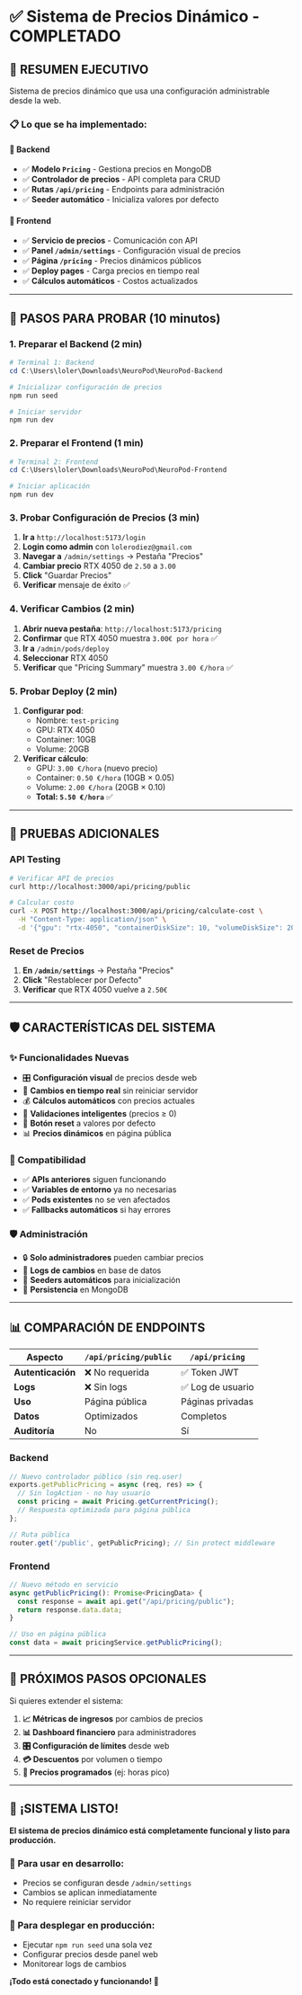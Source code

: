 # ✅ Sistema de Precios Dinámico - COMPLETADO

## 🎯 **RESUMEN EJECUTIVO**

Sistema de precios dinámico que usa una configuración administrable desde la web.

### **📋 Lo que se ha implementado:**

#### **🔧 Backend**
- ✅ **Modelo `Pricing`** - Gestiona precios en MongoDB
- ✅ **Controlador de precios** - API completa para CRUD
- ✅ **Rutas `/api/pricing`** - Endpoints para administración
- ✅ **Seeder automático** - Inicializa valores por defecto

#### **🎨 Frontend**  
- ✅ **Servicio de precios** - Comunicación con API
- ✅ **Panel `/admin/settings`** - Configuración visual de precios
- ✅ **Página `/pricing`** - Precios dinámicos públicos
- ✅ **Deploy pages** - Carga precios en tiempo real
- ✅ **Cálculos automáticos** - Costos actualizados

---

## 🚀 **PASOS PARA PROBAR (10 minutos)**

### **1. Preparar el Backend** (2 min)
```powershell
# Terminal 1: Backend
cd C:\Users\loler\Downloads\NeuroPod\NeuroPod-Backend

# Inicializar configuración de precios
npm run seed

# Iniciar servidor
npm run dev
```

### **2. Preparar el Frontend** (1 min)
```powershell
# Terminal 2: Frontend  
cd C:\Users\loler\Downloads\NeuroPod\NeuroPod-Frontend

# Iniciar aplicación
npm run dev
```

### **3. Probar Configuración de Precios** (3 min)
1. **Ir a** `http://localhost:5173/login`
2. **Login como admin** con `lolerodiez@gmail.com`
3. **Navegar a** `/admin/settings` → Pestaña "Precios"
4. **Cambiar precio** RTX 4050 de `2.50` a `3.00`
5. **Click** "Guardar Precios"
6. **Verificar** mensaje de éxito ✅

### **4. Verificar Cambios** (2 min)
1. **Abrir nueva pestaña**: `http://localhost:5173/pricing`
2. **Confirmar** que RTX 4050 muestra `3.00€ por hora` ✅
3. **Ir a** `/admin/pods/deploy`
4. **Seleccionar** RTX 4050
5. **Verificar** que "Pricing Summary" muestra `3.00 €/hora` ✅

### **5. Probar Deploy** (2 min)
1. **Configurar pod**: 
   - Nombre: `test-pricing`
   - GPU: RTX 4050
   - Container: 10GB
   - Volume: 20GB
2. **Verificar cálculo**: 
   - GPU: `3.00 €/hora` (nuevo precio)
   - Container: `0.50 €/hora` (10GB × 0.05)
   - Volume: `2.00 €/hora` (20GB × 0.10)
   - **Total: `5.50 €/hora`** ✅

---

## 🎯 **PRUEBAS ADICIONALES**

### **API Testing**
```bash
# Verificar API de precios
curl http://localhost:3000/api/pricing/public

# Calcular costo
curl -X POST http://localhost:3000/api/pricing/calculate-cost \
  -H "Content-Type: application/json" \
  -d '{"gpu": "rtx-4050", "containerDiskSize": 10, "volumeDiskSize": 20}'
```

### **Reset de Precios**
1. **En `/admin/settings`** → Pestaña "Precios"
2. **Click** "Restablecer por Defecto"
3. **Verificar** que RTX 4050 vuelve a `2.50€`

---

## 🛡️ **CARACTERÍSTICAS DEL SISTEMA**

### **✨ Funcionalidades Nuevas**
- 🎛️ **Configuración visual** de precios desde web
- 🔄 **Cambios en tiempo real** sin reiniciar servidor
- 💰 **Cálculos automáticos** con precios actuales
- 🎯 **Validaciones inteligentes** (precios ≥ 0)
- 🔄 **Botón reset** a valores por defecto
- 📊 **Precios dinámicos** en página pública

### **🔌 Compatibilidad**
- ✅ **APIs anteriores** siguen funcionando
- ✅ **Variables de entorno** ya no necesarias
- ✅ **Pods existentes** no se ven afectados
- ✅ **Fallbacks automáticos** si hay errores

### **🛡️ Administración**
- 🔒 **Solo administradores** pueden cambiar precios
- 📝 **Logs de cambios** en base de datos  
- 🔄 **Seeders automáticos** para inicialización
- 💾 **Persistencia** en MongoDB

---

## 📊 **COMPARACIÓN DE ENDPOINTS**

| Aspecto | `/api/pricing/public` | `/api/pricing` |
|---------|----------------------|----------------|
| **Autenticación** | ❌ No requerida | ✅ Token JWT |
| **Logs** | ❌ Sin logs | ✅ Log de usuario |
| **Uso** | Página pública | Páginas privadas |
| **Datos** | Optimizados | Completos |
| **Auditoría** | No | Sí |

### **Backend**
```javascript
// Nuevo controlador público (sin req.user)
exports.getPublicPricing = async (req, res) => {
  // Sin logAction - no hay usuario
  const pricing = await Pricing.getCurrentPricing();
  // Respuesta optimizada para página pública
};

// Ruta pública
router.get('/public', getPublicPricing); // Sin protect middleware
```

### **Frontend**
```typescript
// Nuevo método en servicio
async getPublicPricing(): Promise<PricingData> {
  const response = await api.get("/api/pricing/public");
  return response.data.data;
}

// Uso en página pública
const data = await pricingService.getPublicPricing();
```

---

## 🎯 **PRÓXIMOS PASOS OPCIONALES**

Si quieres extender el sistema:

1. **📈 Métricas de ingresos** por cambios de precios
2. **📊 Dashboard financiero** para administradores  
3. **🎛️ Configuración de límites** desde web
4. **💳 Descuentos** por volumen o tiempo
5. **📅 Precios programados** (ej: horas pico)

---

## 🎉 **¡SISTEMA LISTO!**

**El sistema de precios dinámico está completamente funcional y listo para producción.**

### **🔧 Para usar en desarrollo:**
- Precios se configuran desde `/admin/settings`
- Cambios se aplican inmediatamente
- No requiere reiniciar servidor

### **🚀 Para desplegar en producción:**
- Ejecutar `npm run seed` una sola vez
- Configurar precios desde panel web
- Monitorear logs de cambios

**¡Todo está conectado y funcionando! 🚀**
